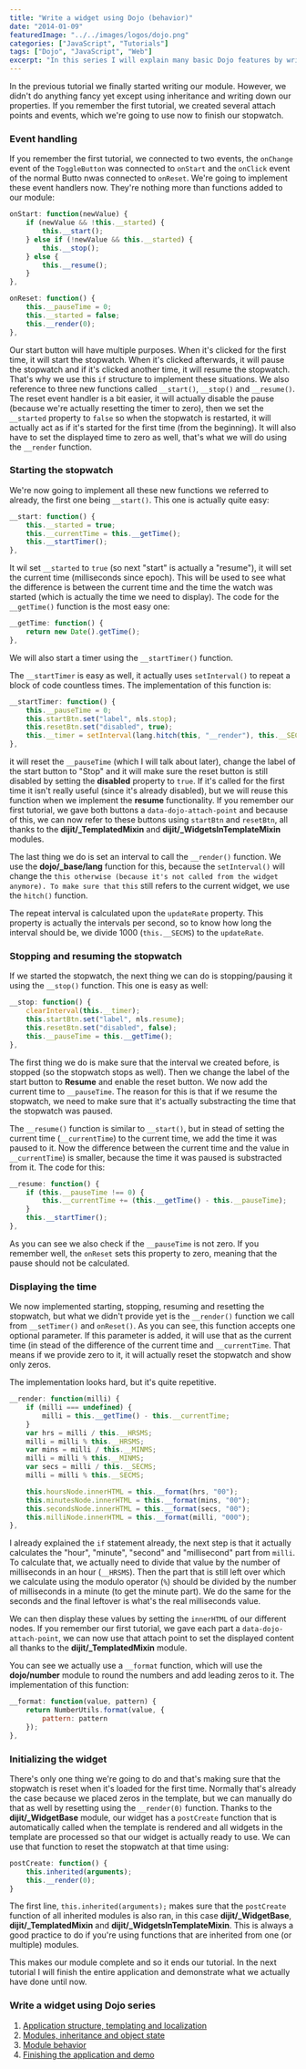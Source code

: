 ```yaml
---
title: "Write a widget using Dojo (behavior)"
date: "2014-01-09"
featuredImage: "../../images/logos/dojo.png"
categories: ["JavaScript", "Tutorials"]
tags: ["Dojo", "JavaScript", "Web"]
excerpt: "In this series I will explain many basic Dojo features by writing a widget from scratch. Topics handled are internationalization, inheritance, AMD and more."
---
```


In the previous tutorial we finally started writing our module. However, we didn't do anything fancy yet except using inheritance and writing down our properties. If you remember the first tutorial, we created several attach points and events, which we're going to use now to finish our stopwatch.

### Event handling

If you remember the first tutorial, we connected to two events, the `onChange` event of the `ToggleButton` was connected to `onStart` and the `onClick` event of the normal Butto nwas connected to `onReset`. We're going to implement these event handlers now. They're nothing more than functions added to our module:

```javascript
onStart: function(newValue) {
    if (newValue && !this.__started) {
        this.__start();
    } else if (!newValue && this.__started) {
        this.__stop();
    } else {
        this.__resume();
    }
},

onReset: function() {
    this.__pauseTime = 0;
    this.__started = false;
    this.__render(0);
},
```

Our start button will have multiple purposes. When it's clicked for the first time, it will start the stopwatch. When it's clicked afterwards, it will pause the stopwatch and if it's clicked another time, it will resume the stopwatch. That's why we use this `if` structure to implement these situations. We also reference to three new functions called `__start()`, `__stop()` and `__resume()`. The reset event handler is a bit easier, it will actually disable the pause (because we're actually resetting the timer to zero), then we set the `__started` property to `false` so when the stopwatch is restarted, it will actually act as if it's started for the first time (from the beginning). It will also have to set the displayed time to zero as well, that's what we will do using the `__render` function.

### Starting the stopwatch

We're now going to implement all these new functions we referred to already, the first one being `__start()`. This one is actually quite easy:

```javascript
__start: function() {
    this.__started = true;
    this.__currentTime = this.__getTime();
    this.__startTimer();
},
```

It wil set `__started` to `true` (so next "start" is actually a "resume"), it will set the current time (milliseconds since epoch). This will be used to see what the difference is between the current time and the time the watch was started (which is actually the time we need to display). The code for the `__getTime()` function is the most easy one:

```javascript
__getTime: function() {
    return new Date().getTime();
},
```

We will also start a timer using the `__startTimer()` function.

The `__startTimer` is easy as well, it actually uses `setInterval()` to repeat a block of code countless times. The implementation of this function is:

```javascript
__startTimer: function() {
    this.__pauseTime = 0;
    this.startBtn.set("label", nls.stop);
    this.resetBtn.set("disabled", true);
    this.__timer = setInterval(lang.hitch(this, "__render"), this.__SECMS / this.updateRate);           
},
```

it will reset the `__pauseTime` (which I will talk about later), change the label of the start button to "Stop" and it will make sure the reset button is still disabled by setting the **disabled** property to `true`. If it's called for the first time it isn't really useful (since it's already disabled), but we will reuse this function when we implement the **resume** functionality. If you remember our first tutorial, we gave both buttons a `data-dojo-attach-point` and because of this, we can now refer to these buttons using `startBtn` and `resetBtn`, all thanks to the **dijit/\_TemplatedMixin** and **dijit/\_WidgetsInTemplateMixin** modules.

The last thing we do is set an interval to call the `__render()` function. We use the **dojo/\_base/lang** function for this, because the `setInterval()` will change the `this otherwise (because it's not called from the widget anymore). To make sure that` `this` still refers to the current widget, we use the `hitch()` function.

The repeat interval is calculated upon the `updateRate` property. This property is actually the intervals per second, so to know how long the interval should be, we divide 1000 (`this.__SECMS`) to the `updateRate`.

### Stopping and resuming the stopwatch

If we started the stopwatch, the next thing we can do is stopping/pausing it using the `__stop()` function. This one is easy as well:

```javascript
__stop: function() {
    clearInterval(this.__timer);
    this.startBtn.set("label", nls.resume);
    this.resetBtn.set("disabled", false);
    this.__pauseTime = this.__getTime();
},
```

The first thing we do is make sure that the interval we created before, is stopped (so the stopwatch stops as well). Then we change the label of the start button to **Resume** and enable the reset button. We now add the current time to `__pauseTime`. The reason for this is that if we resume the stopwatch, we need to make sure that it's actually substracting the time that the stopwatch was paused.

The `__resume()` function is similar to `__start()`, but in stead of setting the current time (`__currentTime`) to the current time, we add the time it was paused to it. Now the difference between the current time and the value in `__currentTime`) is smaller, because the time it was paused is substracted from it. The code for this:

```javascript
__resume: function() {
    if (this.__pauseTime !== 0) {
        this.__currentTime += (this.__getTime() - this.__pauseTime);
    }
    this.__startTimer();
},
```

As you can see we also check if the `__pauseTime` is not zero. If you remember well, the `onReset` sets this property to zero, meaning that the pause should not be calculated.

### Displaying the time

We now implemented starting, stopping, resuming and resetting the stopwatch, but what we didn't provide yet is the `__render()` function we call from `__setTimer()` and `onReset()`. As you can see, this function accepts one optional parameter. If this parameter is added, it will use that as the current time (in stead of the difference of the current time and `__currentTime`. That means if we provide zero to it, it will actually reset the stopwatch and show only zeros.

The implementation looks hard, but it's quite repetitive.

```javascript
__render: function(milli) {
    if (milli === undefined) {
        milli = this.__getTime() - this.__currentTime;
    }
    var hrs = milli / this.__HRSMS;
    milli = milli % this.__HRSMS;
    var mins = milli / this.__MINMS;
    milli = milli % this.__MINMS;
    var secs = milli / this.__SECMS;
    milli = milli % this.__SECMS;

    this.hoursNode.innerHTML = this.__format(hrs, "00");
    this.minutesNode.innerHTML = this.__format(mins, "00");
    this.secondsNode.innerHTML = this.__format(secs, "00");
    this.milliNode.innerHTML = this.__format(milli, "000");
},
```

I already explained the `if` statement already, the next step is that it actually calculates the "hour", "minute", "second" and "millisecond" part from `milli`. To calculate that, we actually need to divide that value by the number of milliseconds in an hour (`__HRSMS`). Then the part that is still left over which we calculate using the modulo operator (`%`) should be divided by the number of milliseconds in a minute (to get the minute part). We do the same for the seconds and the final leftover is what's the real milliseconds value.

We can then display these values by setting the `innerHTML` of our different nodes. If you remember our first tutorial, we gave each part a `data-dojo-attach-point`, we can now use that attach point to set the displayed content all thanks to the **dijit/\_TemplatedMixin** module.

You can see we actually use a `__format` function, which will use the **dojo/number** module to round the numbers and add leading zeros to it. The implementation of this function:

```javascript
__format: function(value, pattern) {
    return NumberUtils.format(value, {
        pattern: pattern
    });
},
```

### Initializing the widget

There's only one thing we're going to do and that's making sure that the stopwatch is reset when it's loaded for the first time. Normally that's already the case because we placed zeros in the template, but we can manually do that as well by resetting using the `__render(0)` function. Thanks to the **dijit/\_WidgetBase** module, our widget has a `postCreate` function that is automatically called when the template is rendered and all widgets in the template are processed so that our widget is actually ready to use. We can use that function to reset the stopwatch at that time using:

```javascript
postCreate: function() {
    this.inherited(arguments);
    this.__render(0);
}
```

The first line, `this.inherited(arguments);` makes sure that the `postCreate` function of all inherited modules is also ran, in this case **dijit/\_WidgetBase**, **dijit/\_TemplatedMixin** and **dijit/\_WidgetsInTemplateMixin**. This is always a good practice to do if you're using functions that are inherited from one (or multiple) modules.

This makes our module complete and so it ends our tutorial. In the next tutorial I will finish the entire application and demonstrate what we actually have done until now.

### Write a widget using Dojo series

1. [Application structure, templating and localization](/dojo-widget-resources/)
2. [Modules, inheritance and object state](/dojo-widget-inheritance/)
3. [Module behavior](/dojo-widget-behavior/)
4. [Finishing the application and demo](/dojo-widget-demo/)
